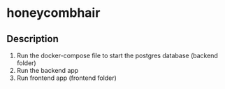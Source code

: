 # honeycombhair

## Description

1. Run the docker-compose file to start the postgres database (backend folder)
2. Run the backend app
3. Run frontend app (frontend folder)
